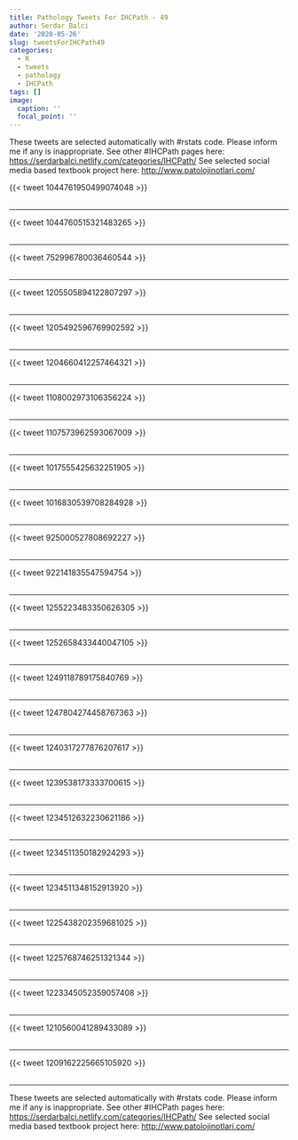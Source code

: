 ```yaml
---
title: Pathology Tweets For IHCPath - 49
author: Serdar Balci
date: '2020-05-26'
slug: tweetsForIHCPath49
categories:
  - R
  - tweets
  - pathology
  - IHCPath
tags: []
image:
  caption: ''
  focal_point: ''
---
```



These tweets are selected automatically with #rstats code. Please inform me if any is inappropriate.
See other #IHCPath pages here: https://serdarbalci.netlify.com/categories/IHCPath/ 
See selected social media based textbook project here: http://www.patolojinotlari.com/

{{< tweet 1044761950499074048 >}}
<br>
<br>
<hr>
{{< tweet 1044760515321483265 >}}
<br>
<br>
<hr>
{{< tweet 752996780036460544 >}}
<br>
<br>
<hr>
{{< tweet 1205505894122807297 >}}
<br>
<br>
<hr>
{{< tweet 1205492596769902592 >}}
<br>
<br>
<hr>
{{< tweet 1204660412257464321 >}}
<br>
<br>
<hr>
{{< tweet 1108002973106356224 >}}
<br>
<br>
<hr>
{{< tweet 1107573962593067009 >}}
<br>
<br>
<hr>
{{< tweet 1017555425632251905 >}}
<br>
<br>
<hr>
{{< tweet 1016830539708284928 >}}
<br>
<br>
<hr>
{{< tweet 925000527808692227 >}}
<br>
<br>
<hr>
{{< tweet 922141835547594754 >}}
<br>
<br>
<hr>
{{< tweet 1255223483350626305 >}}
<br>
<br>
<hr>
{{< tweet 1252658433440047105 >}}
<br>
<br>
<hr>
{{< tweet 1249118789175840769 >}}
<br>
<br>
<hr>
{{< tweet 1247804274458767363 >}}
<br>
<br>
<hr>
{{< tweet 1240317277876207617 >}}
<br>
<br>
<hr>
{{< tweet 1239538173333700615 >}}
<br>
<br>
<hr>
{{< tweet 1234512632230621186 >}}
<br>
<br>
<hr>
{{< tweet 1234511350182924293 >}}
<br>
<br>
<hr>
{{< tweet 1234511348152913920 >}}
<br>
<br>
<hr>
{{< tweet 1225438202359681025 >}}
<br>
<br>
<hr>
{{< tweet 1225768746251321344 >}}
<br>
<br>
<hr>
{{< tweet 1223345052359057408 >}}
<br>
<br>
<hr>
{{< tweet 1210560041289433089 >}}
<br>
<br>
<hr>
{{< tweet 1209162225665105920 >}}
<br>
<br>
<hr>


These tweets are selected automatically with #rstats code. Please inform me if any is inappropriate.
See other #IHCPath pages here: https://serdarbalci.netlify.com/categories/IHCPath/ 
See selected social media based textbook project here: http://www.patolojinotlari.com/
